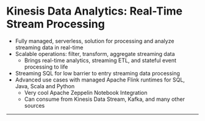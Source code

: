 # Kinesis Data Analytics: Real-Time Stream Processing

- Fully managed, serverless, solution for processing and analyze streaming data in real-time
- Scalable operations: filter, transform, aggregate streaming data
  - Brings real-time analytics, streaming ETL, and stateful event processing to life
- Streaming SQL for low barrier to entry streaming data processing
- Advanced use cases with managed Apache Flink runtimes for SQL, Java, Scala and Python
  - Very cool Apache Zeppelin Notebook Integration
  - Can consume from Kinesis Data Stream, Kafka, and many other sources

---

